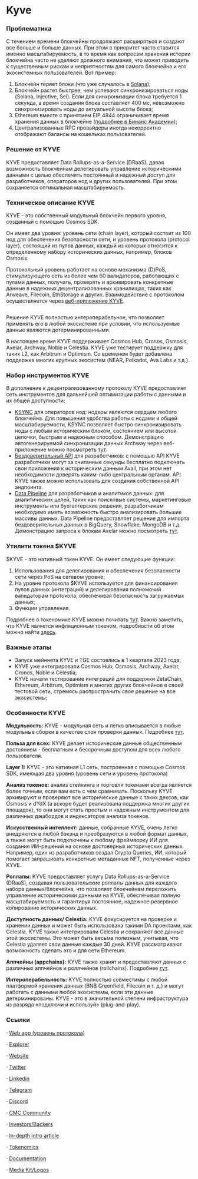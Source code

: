 # Kyve

### **Проблематика**

С течением времени блокчейны продолжают расширяться и создают все больше и больше данных. При этом в приоритет часто ставится именно масштабируемость, в то время как вопросам хранения истории блокчейна часто не уделяют должного внимания, что может приводить к существенным рискам и неприятностям для самого блокчейна и его экосистемных пользователей. Вот пример:

1. Блокчейн теряет блоки (что уже случалось в [Solana](https://github.com/solana-labs/solana-bigtable?tab=readme-ov-file#restoring-missing-blocks));
2. Блокчейн растет быстрее, чем успевают синхронизироваться ноды (Solana, Injective, Sei). Если для синхронизации блока требуется 1 секунда, а время создания блока составляет 400 мс, невозможно синхронизировать ноды до актуальной высоты блока;
3. Ethereum вместе с принятием EIP 4844 ограничивает время хранения данных в блокчейне ([подробнее в Бинанс Академии](https://academy.binance.com/ru/articles/what-is-eip-4844-in-ethereum-and-how-can-it-benefit-users));
4. Централизованные RPC провайдеры иногда некорректно отображают балансы на кошельках пользователей.

### **Решение от KYVE**

KYVE предоставляет Data Rollups-as-a-Service (DRaaS), давая возможность блокчейнам делегировать управление историческими данными с целью обеспечить постоянный и надежный доступ для разработчиков, операторов нод и других пользователей. При этом сохраняется оптимальная масштабируемость.

### **Техническое описание KYVE**

KYVE - это собственный модульный блокчейн первого уровня, созданный с помощью Cosmos SDK.

Он имеет два уровня: уровень сети (chain layer), который состоит из 100 нод для обеспечения безопасности сети, и уровень протокола (protocol layer), состоящий из пулов данных, каждый из которых относится к определенному набору исторических данных, например, блоков Osmosis.

Протокольный уровень работает на основе механизма (D)PoS, стимулирующего сеть из более чем 60 валидаторов, работающих с пулами данных, получать, проверять и архивировать конкретные данные в надежных децентрализованных хранилищах, таких как Arweave, Filecoin, EthStorage и других. Взаимодействие с протоколом осуществляется через [веб-приложение KYVE](https://app.kyve.network/#/).

<figure><img src="https://telegra.ph/file/0863803e1d14d6d8bed11.png" alt=""><figcaption></figcaption></figure>

Решение KYVE полностью интероперабельное, что позволяет применять его в любой экосистеме при условии, что используемые данные являются детерминированными.

В настоящее время KYVE поддерживает Cosmos Hub, Cronos, Osmosis, Axelar, Archway, Noble и Celestia. KYVE уже тестирует поддержку для таких L2, как Arbitrum и Optimism. Cо временем будет добавлена поддержка многих крупных экосистем (NEAR, Polkadot, Ava Labs и т.д.).

### **Набор инструментов KYVE**

В дополнение к децентрализованному протоколу KYVE предоставляет сеть инструментов для дальнейшей оптимизации работы с данными и их общей доступности:

* &#x20;[KSYNC](https://docs.kyve.network/validators/ksync/) для операторов нод: нодеры являются сердцем любого блокчейна. Для повышения удобства работы с нодами и общей масштабируемости, KSYNC позволяет быстро синхронизировать ноды с любым историческим блоком, состоянием или высотой цепочки, быстрым и надежным способом. Демонстрацию автогенерируемой синхронизации данных Archway через веб-приложение можно посмотреть [тут](https://youtu.be/1Sq-yuleu00).
* [Бездоверительный API](https://docs.kyve.network/developers/data\_engineers/accessing\_data/trustless\_api) для разработчиков: с помощью API KYVE разработчики могут за считанные секунды бесплатно подключать свои приложения к историческим данным Avail, при этом нет необходимости доверять каким-либо центральным органам. API KYVE также можно использовать для создания собственной API эндпоинта.
* [Data Pipeline](https://docs.kyve.network/developers/data\_engineers/accessing\_data/elt\_pipeline/overview) для разработчиков и аналитиков данных: для аналитических целей, таких как поисковые системы, маркетинговые инструменты или бухгалтерские решения, разработчикам необходимо иметь возможность быстро анализировать большие массивы данных. Data Pipeline предоставляет решение для импорта бездоверительных данных в BigQuery, Snowflake, MongoDB и т.д. Демонстрацию запроса к блокам Axelar можно посмотреть [тут](https://youtu.be/Rtrds6Q0MHQ).

### **Утилити токена $KYVE**

$KYVE - это нативный токен KYVE. Он имеет следующие функции:

1. Использования для делегирования и обеспечения безопасности сети через PoS на сетевом уровне;
2. На уровне протокола $KYVE используется для финансирования пулов данных (интеграций) и делегирования полномочий валидаторам протокола, обеспечивая безопасность загружаемых данных;
3. Функции управления.

Подробнее о токеномике KYVE можно почитать [тут](https://www.kyve.network/tokenomics). Важно заметить, что KYVE является инфляционным токеном, подробности об этом можно найти [здесь](https://docs.kyve.network/community).

### **Важные этапы**

* Запуск мейннета KYVE и TGE состоялись в 1 квартале 2023 года;
* KYVE уже интегрировали Cosmos Hub, Osmosis, Archway, Axelar, Cronos, Noble и Celestia;
* KYVE начали тестирование интеграций для поддержки ZetaChain, Ethereum, Arbitrum, Optimism и многих других блокчейнов в своей тестовой сети, стремясь распространить свое решение на все экосистемы;

### **Особенности KYVE**

**Модульность:** KYVE - модульная сеть и легко вписывается в любые модульные сборки в качестве слоя проверки данных. Подробнее [тут](https://blog.kyve.network/understanding-modularity-in-web3-a-beginners-guide-kyve-s-role-in-modular-innovation-4a0f2ef2c585).

**Польза для всех:** KYVE делает исторические данные общественным достоянием - бесплатным и бессрочным доступом для всех любого пользователя.

**Layer 1:** KYVE - это нативная L1 сеть, построенная с помощью Cosmos SDK, имеющая два уровня (уровень сети и уровень протокола)

**Анализ токенов:** анализ стейкинга и торговли токенами всегда является более точным, если вам есть с чем сравнивать. Поскольку KYVE архивируют и проверяют все исторические данные с таких дексов, как Osmosis и dYdX (а вскоре будет реализована поддержка многих других площадок), то они могут стать простым и надежным инструментом для различных дэшбордов и индексаторов анализа токенов.

**Искусственный интеллект:** данные, собранные KYVE, очень легко внедряются в любой бэкэнд и преобразуются в любой формат данных, а также могут быть подключены к любому фреймворку ИИ для создания ИИ-решений на основе достоверных исторических данных. Например, один из разработчиков создал Crypto Queries, ИИ, который помогает запрашивать конкретные метаданные NFT, полученные через KYVE.

**Роллапы:** KYVE предоставляет услугу Data Rollups-as-a-Service (DRaaS), создавая пользовательские роллапы данных для каждого набора данных/блокчейна, что позволяет блокчейнам переложить управление историческими данными на KYVE, обеспечивая полную масштабируемость и гарантируя постоянное, надежное резервное копирование исторических данных.

**Доступность данных/ Celestia:** KYVE фокусируется на проверке и хранении данных и может быть использована такими DA проектами, как Celestia. KYVE также интегрировали Celestia и сохраняют все данные этой экосистемы. Это может быть весьма полезным, учитывая, что Celestia удаляет свои данные каждые 30 дней. KYVE рассматривают возможность сделать это и для сети Ethereum.

**Аппчейны (appchains):** KYVE также хранят и предоставляют данных с различных аппчейнов и роллчейнов (rollchains). Подробнее [тут](https://x.com/KYVENetwork/status/1773372446898303214).

**Интероперабельность:** KYVE полностью совместимы с любой платформой хранения данных (BNB Greenfield, Filecoin и т. д.) и могут работать с данными любой экосистемы, если эти данные детерминированы. KYVE - это в значительной степени инфраструктура из разряда «подключи и используй» (plug-and-play).

### **Ссылки**

·        [Web app (уровень протокола)](https://app.kyve.network/#/)

·        [Explorer](https://explorer.kyve.network/kyve)

·        [Website](https://www.kyve.network/)

·        [Twitter](https://twitter.com/KYVENetwork)&#x20;

·        [Linkedin](https://www.linkedin.com/company/kyve/)

·        [Telegram](https://t.me/kyvenet)

·        [Discord](https://discord.com/invite/PATvZvEmxF)&#x20;

·        [CMC Community](https://coinmarketcap.com/community/profile/KYVENetwork/)

·        [Investors/Backers](https://www.kyve.network/backers)

·        [In-depth intro article](https://blog.kyve.network/introducing-kyve-88aa50bb7933)

·        [Tokenomics](https://www.kyve.network/tokenomics)

·        [Documentation](https://docs.kyve.network/)

·        [Media Kit/Logos](https://www.figma.com/file/aq5NHz4O5VrEiagcm4lCbw/Assets?type=design\&node-id=0%3A1\&mode=design\&t=EtNsRBTrDCh51YRO-1)
